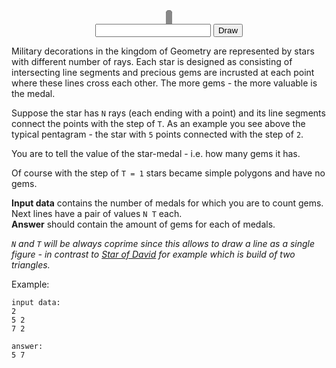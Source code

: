 <div style="text-align:center">
<canvas id="demo" width="200" height="200" style="border:5px solid #888;border-radius: 5px;background: black;"></canvas>
<form>
<input id="input" type="text" title="Input N T here"/>
<input type="button" value="Draw" onclick="setvals()"/>
</form>
</div>

Military decorations in the kingdom of Geometry are represented by stars with different number of rays. Each star is
designed as consisting of intersecting line segments and precious gems are incrusted at each point where these lines
cross each other. The more gems - the more valuable is the medal.

Suppose the star has `N` rays (each ending with a point) and its line segments connect the points with the step of `T`.
As an example you see above the typical pentagram - the star with `5` points connected with the step of `2`.

You are to tell the value of the star-medal - i.e. how many gems it has.

Of course with the step of `T = 1` stars became simple polygons and have no gems.

**Input data** contains the number of medals for which you are to count gems.  
Next lines have a pair of values `N T` each.  
**Answer** should contain the amount of gems for each of medals.

*`N` and `T` will be always coprime since this allows to draw a line as a single figure - in contrast to
[Star of David](http://en.wikipedia.org/wiki/Star_of_David) for example which is build of two triangles.*

Example:

    input data:
	2
	5 2
	7 2
	
	answer:
	5 7

<script>
var n = 5;
var t = 2;
var inp = document.getElementById('input');

function init() {
	var canvas = document.getElementById('demo');
	window.ctx = canvas.getContext('2d');
	inp.value = n + ' ' + t;
	draw();
}

function draw() {
    ctx.clearRect(0, 0, 200, 200);
    ctx.lineWidth = 2;
	ctx.strokeStyle = '#ff0000';
	ctx.beginPath();
	var r = 90;
	for (var i = 0; i != n; i++) {
	    var fi = i / n * 2 * Math.PI;
	    var x = 100 + r * Math.sin(fi);
		var y = 100 - r * Math.cos(fi);
		ctx.moveTo(x, y);
		fi = ((i + t) % n) / n * 2 * Math.PI;
		x = 100 + r * Math.sin(fi);
		y = 100 - r * Math.cos(fi);
		ctx.lineTo(x, y);
	}
	ctx.stroke();
}

function coprime(x, y) {
    while (y > 0) {
	    if (y > x) {
		    var t = x;
			x = y;
			y = t;
		} else {
		    x -= y;
		}
	}
	return x == 1;
}

function setvals() {
    var s = inp.value.trim();
	if (!s.match(/^\d+\s+\d+$/)) {
	    alert("Expected two integers: N and T");
		return;
	}
	s = s.split(' ');
	s[0] *= 1;
	s[1] *= 1;
	if (3 > s[0] || s[0] > 16) {
	    alert("N should be between 3 and 16");
		return;
	}
	if (1 > s[1] || s[1] > s[0] / 2) {
	    alert("T should be between 1 and N / 2");
		return;
	}
	if (!coprime(s[0], s[1])) {
	    alert("N and T should be coprime");
		return;
	}
	n = s[0];
	t = s[1];
	draw();
}

init();

</script>
